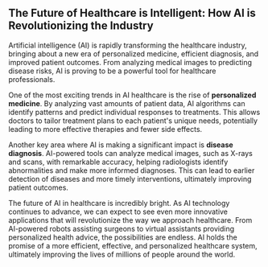 ## The Future of Healthcare is Intelligent: How AI is Revolutionizing the Industry

Artificial intelligence (AI) is rapidly transforming the healthcare industry, bringing about a new era of personalized medicine, efficient diagnosis, and improved patient outcomes. From analyzing medical images to predicting disease risks, AI is proving to be a powerful tool for healthcare professionals.

One of the most exciting trends in AI healthcare is the rise of **personalized medicine**. By analyzing vast amounts of patient data, AI algorithms can identify patterns and predict individual responses to treatments. This allows doctors to tailor treatment plans to each patient's unique needs, potentially leading to more effective therapies and fewer side effects.

Another key area where AI is making a significant impact is **disease diagnosis**. AI-powered tools can analyze medical images, such as X-rays and scans, with remarkable accuracy, helping radiologists identify abnormalities and make more informed diagnoses. This can lead to earlier detection of diseases and more timely interventions, ultimately improving patient outcomes.

The future of AI in healthcare is incredibly bright. As AI technology continues to advance, we can expect to see even more innovative applications that will revolutionize the way we approach healthcare.  From AI-powered robots assisting surgeons to virtual assistants providing personalized health advice, the possibilities are endless.  AI holds the promise of a more efficient, effective, and personalized healthcare system, ultimately improving the lives of millions of people around the world.